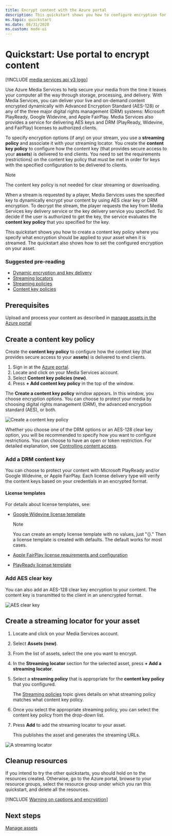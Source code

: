 ```yaml
---
title: Encrypt content with the Azure portal
description: This quickstart shows you how to configure encryption for your content using Azure Media Services in the Azure portal.
ms.topic: quickstart
ms.date: 08/31/2020
ms.custom: mode-ui
---
```

# Quickstart: Use portal to encrypt content

[!INCLUDE [media services api v3 logo](./includes/v3-hr.md)]

Use Azure Media Services to help secure your media from the time it leaves your computer all the way through storage, processing, and delivery. With Media Services, you can deliver your live and on-demand content encrypted dynamically with Advanced Encryption Standard (AES-128) or any of the three major digital rights management (DRM) systems: Microsoft PlayReady, Google Widevine, and Apple FairPlay. Media Services also provides a service for delivering AES keys and DRM (PlayReady, Widevine, and FairPlay) licenses to authorized clients. 
 
To specify encryption options (if any) on your stream, you use a **streaming policy** and associate it with your streaming locator. You create the **content key policy** to configure how the content key (that provides secure access to your **assets**) is delivered to end clients. You need to set the requirements (restrictions) on the content key policy that must be met in order for keys with the specified configuration to be delivered to clients. 

> [!NOTE]
> The content key policy is not needed for clear streaming or downloading.

When a stream is requested by a player, Media Services uses the specified key to dynamically encrypt your content by using AES clear key or DRM encryption. To decrypt the stream, the player requests the key from Media Services key delivery service or the key delivery service you specified. To decide if the user is authorized to get the key, the service evaluates the  **content key policy** that you specified for the key.

This quickstart shows you how to create a content key policy where you specify what encryption should be applied to your asset when it is streamed. The quickstart also shows how to set the configured encryption on your asset.

### Suggested pre-reading

* [Dynamic encryption and key delivery](drm-content-protection-concept.md)
* [Streaming locators](stream-streaming-locators-concept.md)
* [Streaming policies](stream-streaming-policy-concept.md)
* [Content key policies](drm-content-key-policy-concept.md)

## Prerequisites

Upload and process your content as described in [manage assets in the Azure portal](asset-create-asset-upload-portal-quickstart.md)

## Create a content key policy

Create the **content key policy** to configure how the content key (that provides secure access to your **assets**) is delivered to end clients.

1. Sign in at the [Azure portal](https://portal.azure.com/).
1. Locate and click on your Media Services account.
1. Select **Content key policies (new)**.
1. Press **+ Add content key policy** in the top of the window. 

The **Create a content key policy** window appears. In this window, you choose encryption options. You can choose to protect your media by choosing digital rights management (DRM), the advanced encryption standard (AES), or both.  

![Create a content key policy](./media/drm-encrypt-content-how-to/create-content-key-policy.png)

Whether you choose one of the DRM options or an AES-128 clear key option, you will be recommended to specify how you want to configure restrictions. You can choose to have an open or token restriction. For detailed explanation, see [Controlling content access](drm-content-protection-concept.md#controlling-content-access).

### Add a DRM content key

You can choose to protect your content with Microsoft PlayReady and/or Google Widevine, or Apple FairPlay. Each license delivery type will verify the content keys based on your credentials in an encrypted format.

#### License templates

For details about license templates, see:

* [Google Widevine license template](drm-widevine-license-template-concept.md)

    > [!NOTE]
    > You can create an empty license template with no values, just "{}." Then a license template is created with defaults. The default works for most cases.
* [Apple FairPlay license requirements and configuration](drm-fairplay-license-overview.md)
* [PlayReady license template](drm-playready-license-template-concept.md)

### Add AES clear key

You can also add an AES-128 clear key encryption to your content. The content key is transmitted to the client in an unencrypted format.

![AES clear key](./media/drm-encrypt-content-how-to/aes-clear-key-policy.png)

## Create a streaming locator for your asset

1. Locate and click on your Media Services account.
1. Select **Assets (new)**.
1. From the list of assets, select the one you want to encrypt.  
1. In the **Streaming locator** section for the selected asset, press **+ Add a streaming locator**. 
1. Select a **streaming policy** that is appropriate for the **content key policy** that you configured.

    The [Streaming policies](stream-streaming-policy-concept.md) topic gives details on what streaming policy matches what content key policy.
1. Once you select the appropriate streaming policy, you can select the content key policy from the drop-down list.
1. Press **Add** to add the streaming locator to your asset.

    This publishes the asset and generates the streaming URLs.

![A streaming locator](./media/drm-encrypt-content-how-to/multi-drm.png)

## Cleanup resources

If you intend to try the other quickstarts, you should hold on to the resources created. Otherwise, go to the Azure portal, browse to your resource groups, select the resource group under which you ran this quickstart, and delete all the resources.


[!INCLUDE [Warning on captions and encryption](./includes/warning-captions-encryption.md)]


## Next steps

[Manage assets](asset-create-asset-upload-portal-quickstart.md)
